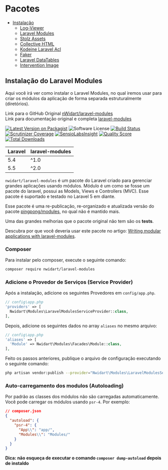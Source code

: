 # Pacotes

- [Instalação](#)
    - [Log-Viewer](/docs/{{version}}/pacotes/logviewer)
    - [Laravel Modules](/docs/{{version}}/pacotes/laravelmodules)
    - [Stolz Assets](/docs/{{version}}/pacotes/stolzassets)
    - [Collective HTML](/docs/{{version}}/pacotes/collectivehtml)
    - [Kodeine Laravel Acl](#kodeine-laravel-acl)
    - [Faker](#faker)
    - [Laravel DataTables](#laravel-datatables)
    - [Intervention Image](#intervention-image)

<a name="laravel-modules"></a>
## Instalação do Laravel Modules

Aqui você irá ver como instalar o Laravel Modules, no qual iremos usar para criar os módulos da aplicação de forma separada estruturalmente (diretórios).

Link para o GitHub Original [nWidart/laravel-modules](https://github.com/nWidart/laravel-modules)  
Link para documentação original e completa [laravel-modules](https://nwidart.com/laravel-modules/v1/introduction)

[![Latest Version on Packagist](https://img.shields.io/packagist/v/nwidart/laravel-modules.svg?style=flat-square)](https://packagist.org/packages/nwidart/laravel-modules)
![Software License](https://img.shields.io/badge/license-MIT-brightgreen.svg?style=flat-square)
[![Build Status](https://img.shields.io/travis/nWidart/laravel-modules/1.0.svg?style=flat-square)](https://travis-ci.org/nWidart/laravel-modules)
[![Scrutinizer Coverage](https://img.shields.io/scrutinizer/coverage/g/nWidart/laravel-modules.svg?maxAge=86400&style=flat-square)](https://scrutinizer-ci.com/g/nWidart/laravel-modules/?branch=master)
[![SensioLabsInsight](https://img.shields.io/sensiolabs/i/25320a08-8af4-475e-a23e-3321f55bf8d2.svg?style=flat-square)](https://insight.sensiolabs.com/projects/25320a08-8af4-475e-a23e-3321f55bf8d2)
[![Quality Score](https://img.shields.io/scrutinizer/g/nWidart/laravel-modules.svg?style=flat-square)](https://scrutinizer-ci.com/g/nWidart/laravel-modules)
[![Total Downloads](https://img.shields.io/packagist/dt/nwidart/laravel-modules.svg?style=flat-square)](https://packagist.org/packages/nwidart/laravel-modules)

| **Laravel**  |  **laravel-modules** |
|---|---|
| 5.4  | ^1.0  |
| 5.5  | ^2.0  |

`nwidart/laravel-modules` é um pacote do Laravel criado para gerenciar grandes aplicações usando módulos. Módulo é um como se fosse um pacote do laravel, possui as Models, Views e Controllers (MVC). Esse pacote é suportado e testado no Laravel 5 em diante.

Esse pacote é uma re-publicação, re-organizado e atualizada versão do pacote [pingpong/modules](https://github.com/pingpong-labs/modules), no qual não é mantido mais.

Uma das grandes melhorias que o pacote original não tem são os **tests**.

Descubra por que você deveria usar este pacote no artigo: [Writing modular applications with laravel-modules](https://nicolaswidart.com/blog/writing-modular-applications-with-laravel-modules).

### Composer

Para instalar pelo composer, execute o seguinte comando:

``` bash
composer require nwidart/laravel-modules
```

### Adicione o Provedor de Serviços (Service Provider)

Após a instalação, adicione os seguintes Provedores em `config/app.php`.

``` php
// config\app.php
'providers' => [
  Nwidart\Modules\LaravelModulesServiceProvider::class,
],
```

Depois, adicione os seguintes dados no array `aliases` no mesmo arquivo:

``` php
// config\app.php
'aliases' => [
  'Module' => Nwidart\Modules\Facades\Module::class,
],
```

Feito os passos anteriores, publique o arquivo de configuração executando o seguinte comando:

``` bash
php artisan vendor:publish --provider="Nwidart\Modules\LaravelModulesServiceProvider"
```

### Auto-carregamento dos modulos (Autoloading)

Por padrão as classes dos módulos não são carregadas automaticamente. Você pode carregar os módulos usando `psr-4`. Por exemplo:

``` json
// composer.json
{
  "autoload": {
    "psr-4": {
      "App\\": "app/",
      "Modules\\": "Modules/"
    }
  }
}
```

**Dica: não esqueça de executar o comando `composer dump-autoload` depois de instaldo**